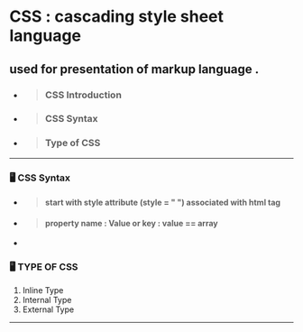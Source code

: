 # CSS : cascading style sheet  language 

## used for presentation of markup language .

- > ### CSS Introduction
- > ### CSS Syntax
- > ### Type of CSS

<hr>

### 🖥 CSS Syntax


- > #### start with style attribute (style = " ") associated with html tag
- > #### property name : Value or key : value == array
- 
### 🖥 TYPE OF CSS 
<ol>
  <li>Inline Type</li>
  <li>Internal Type</li>
  <li>External Type</li>
</ol>

<hr>
